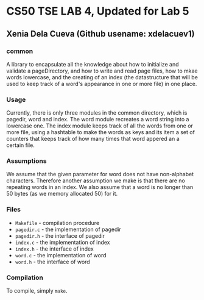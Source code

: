 # CS50 TSE LAB 4, Updated for Lab 5
## Xenia Dela Cueva (Github usename: xdelacuev1)


### common
A library to encapsulate all the knowledge about how to initialize and validate a pageDirectory, and how to write and read page files, how to mkae words lowercase, and the creating of an index (the datastructure that will be used to keep track of a word's appearance in one or more file) in one place.


### Usage

Currently, there is only three modules in the common directory, which is pagedir, word and index. The word module recreates a word string into a lowercase one. The index module keeps track of all the words from one or more file, using a hashtable to make the words as keys and its item a set of counters that keeps track of how many times that word appered an a certain file.

### Assumptions

 We assume that the given parameter for word does not have non-alphabet characters. Therefore another assumption we make is that there are no repeating words in an index. We also assume that a word is no longer than 50 bytes (as we memory allocated 50) for it.

### Files

* `Makefile` - compilation procedure
* `pagedir.c` - the implementation of pagedir
* `pagedir.h` - the interface of pagedir
* `index.c` - the implementation of index
* `index.h` - the interface of index
* `word.c` - the implementation of word
* `word.h` - the interface of word


### Compilation

To compile, simply `make`.
